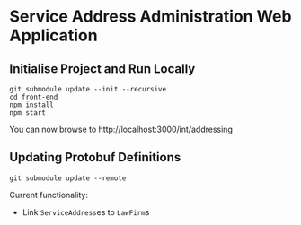 # Service Address Administration Web Application

## Initialise Project and Run Locally

```
git submodule update --init --recursive
cd front-end
npm install
npm start
```

You can now browse to http://localhost:3000/int/addressing

## Updating Protobuf Definitions

```
git submodule update --remote
```

Current functionality:

* Link `ServiceAddress`es to `LawFirm`s

